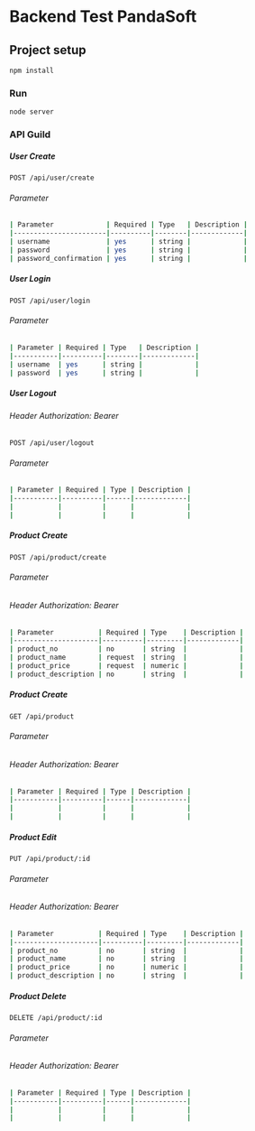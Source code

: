 # Backend Test PandaSoft


## Project setup
```
npm install
```

### Run
```
node server
```

### API Guild

##### User Create
```
POST /api/user/create
```
###### Parameter
```sh
| Parameter             | Required | Type   | Description |
|-----------------------|----------|--------|-------------|
| username              | yes      | string |             |
| password              | yes      | string |             |
| password_confirmation | yes      | string |             |

```

##### User Login
```
POST /api/user/login
```

###### Parameter
```sh
| Parameter | Required | Type   | Description |
|-----------|----------|--------|-------------|
| username  | yes      | string |             |
| password  | yes      | string |             |

```

##### User Logout
###### Header Authorization: Bearer
```
POST /api/user/logout
```

###### Parameter
```sh
| Parameter | Required | Type | Description |
|-----------|----------|------|-------------|
|           |          |      |             |
|           |          |      |             |

```

##### Product Create
```
POST /api/product/create
```

###### Parameter
###### Header Authorization: Bearer
```sh
| Parameter           | Required | Type    | Description |
|---------------------|----------|---------|-------------|
| product_no          | no       | string  |             |
| product_name        | request  | string  |             |
| product_price       | request  | numeric |             |
| product_description | no       | string  |             |

```

##### Product Create
```
GET /api/product
```

###### Parameter
###### Header Authorization: Bearer
```sh
| Parameter | Required | Type | Description |
|-----------|----------|------|-------------|
|           |          |      |             |
|           |          |      |             |

```

##### Product Edit
```
PUT /api/product/:id
```

###### Parameter
###### Header Authorization: Bearer
```sh
| Parameter           | Required | Type    | Description |
|---------------------|----------|---------|-------------|
| product_no          | no       | string  |             |
| product_name        | no       | string  |             |
| product_price       | no       | numeric |             |
| product_description | no       | string  |             |

```

##### Product Delete
```
DELETE /api/product/:id
```

###### Parameter
###### Header Authorization: Bearer
```sh
| Parameter | Required | Type | Description |
|-----------|----------|------|-------------|
|           |          |      |             |
|           |          |      |             |

```
